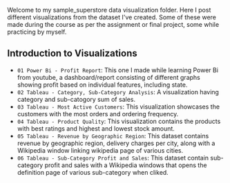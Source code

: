 Welcome to my sample_superstore data visualization folder. Here I post different visualizations from the dataset I've created. Some of these were made during the course as per the assignment or final project, some while practicing by myself. 

## Introduction to Visualizations

- `01 Power Bi - Profit Report`: This one I made while learning Power Bi from youtube, a dashboard/report consisting of different graphs showing profit based on individual features, including state.
- `02 Tableau - Category, Sub-Category Analysis`: A visualization having category and sub-catogory sum of sales.
- `03 Tableau - Most Active Customers`: This visualization showcases the customers with the most orders and ordering frequency.
- `04 Tableau - Product Quality`: This visualization contains the products with best ratings and highest and lowest stock amount.
- `05 Tableau - Revenue by Geographic Region`: This dataset contains revenue by geographic region, delivery charges per city, along with a Wikipedia window linking wikipedia page of various cities.
- `06 Tableau - Sub-Category Profit and Sales`:  This dataset contain sub-category profit and sales with a Wikipedia windows that opens the definition page of various sub-category when cliked.
